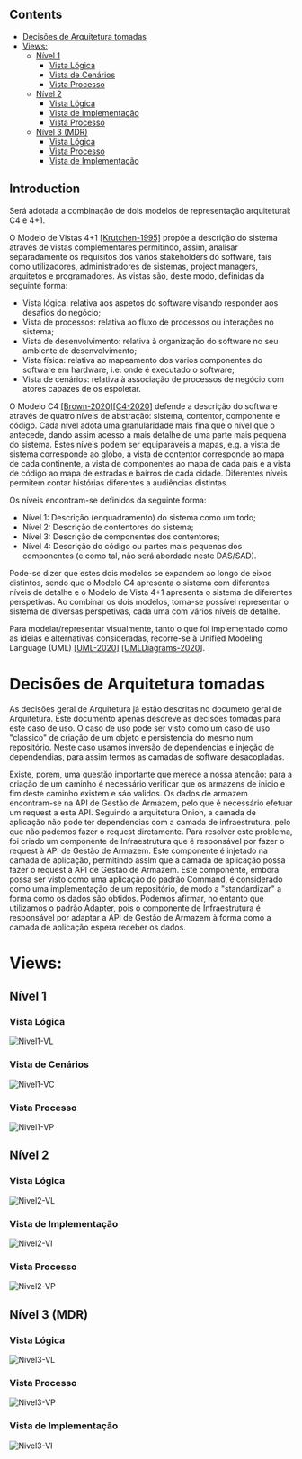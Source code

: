 ### 


## Contents
- [Decisões de Arquitetura tomadas](#decisões-de-arquitetura-tomadas)
- [Views:](#views)
  - [Nível 1](#nível-1)
    - [Vista Lógica](#vista-lógica)
    - [Vista de Cenários](#vista-de-cenários)
    - [Vista Processo](#vista-processo)
  - [Nível 2](#nível-2)
    - [Vista Lógica](#vista-lógica-1)
    - [Vista de Implementação](#vista-de-implementação)
    - [Vista Processo](#vista-processo-1)
  - [Nível 3 (MDR)](#nível-3-mdr)
    - [Vista Lógica](#vista-lógica-2)
    - [Vista Processo](#vista-processo-2)
    - [Vista de Implementação](#vista-de-implementação-1)

## Introduction
Será adotada a combinação de dois modelos de representação arquitetural: C4 e 4+1.

O Modelo de Vistas 4+1 [[Krutchen-1995]](References.md#Kruchten-1995) propõe a descrição do sistema através de vistas complementares permitindo, assim, analisar separadamente os requisitos dos vários stakeholders do software, tais como utilizadores, administradores de sistemas, project managers, arquitetos e programadores. As vistas são, deste modo, definidas da seguinte forma:

- Vista lógica: relativa aos aspetos do software visando responder aos desafios do negócio;
- Vista de processos: relativa ao fluxo de processos ou interações no sistema;
- Vista de desenvolvimento: relativa à organização do software no seu ambiente de desenvolvimento;
- Vista física: relativa ao mapeamento dos vários componentes do software em hardware, i.e. onde é executado o software;
- Vista de cenários: relativa à associação de processos de negócio com atores capazes de os espoletar.

O Modelo C4 [[Brown-2020]](References.md#Brown-2020)[[C4-2020]](References.md#C4-2020) defende a descrição do software através de quatro níveis de abstração: sistema, contentor, componente e código. Cada nível adota uma granularidade mais fina que o nível que o antecede, dando assim acesso a mais detalhe de uma parte mais pequena do sistema. Estes níveis podem ser equiparáveis a mapas, e.g. a vista de sistema corresponde ao globo, a vista de contentor corresponde ao mapa de cada continente, a vista de componentes ao mapa de cada país e a vista de código ao mapa de estradas e bairros de cada cidade.
Diferentes níveis permitem contar histórias diferentes a audiências distintas.

Os níveis encontram-se definidos da seguinte forma:
- Nível 1: Descrição (enquadramento) do sistema como um todo;
- Nível 2: Descrição de contentores do sistema;
- Nível 3: Descrição de componentes dos contentores;
- Nível 4: Descrição do código ou partes mais pequenas dos componentes (e como tal, não será abordado neste DAS/SAD).

Pode-se dizer que estes dois modelos se expandem ao longo de eixos distintos, sendo que o Modelo C4 apresenta o sistema com diferentes níveis de detalhe e o Modelo de Vista 4+1 apresenta o sistema de diferentes perspetivas. Ao combinar os dois modelos, torna-se possível representar o sistema de diversas perspetivas, cada uma com vários níveis de detalhe.

Para modelar/representar visualmente, tanto o que foi implementado como as ideias e alternativas consideradas, recorre-se à Unified Modeling Language (UML) [[UML-2020]](References.md#UML-2020) [[UMLDiagrams-2020]](References.md#UMLDiagrams-2020).


# Decisões de Arquitetura tomadas
As decisões geral de Arquitetura já estão descritas no documeto geral de Arquitetura. Este documento apenas descreve as decisões tomadas para este caso de uso.
O caso de uso pode ser visto como um caso de uso "classico" de criação de um objeto e persistencia do mesmo num repositório. Neste caso usamos inversão de dependencias e injeção de dependendias, para assim termos as camadas de software desacopladas.

Existe, porem, uma questão importante que merece a nossa atenção: para a criação de um caminho é necessário verificar que os armazens de inicio e fim deste caminho existem e sáo validos. Os dados de armazem encontram-se na API de Gestão de Armazem, pelo que é necessário efetuar um request a esta API. Seguindo a arquitetura Onion, a camada de aplicação não pode ter dependencias com a camada de infraestrutura, pelo que não podemos fazer o request diretamente. Para resolver este problema, foi criado um componente de Infraestrutura que é responsável por fazer o request à API de Gestão de Armazem. Este componente é injetado na camada de aplicação, permitindo assim que a camada de aplicação possa fazer o request à API de Gestão de Armazem. Este componente, embora possa ser visto como uma aplicação do padrão Command, é considerado como uma implementação de um repositório, de modo a "standardizar" a forma como os dados são obtidos. Podemos afirmar, no entanto que utilizamos o padrão Adapter, pois o componente de Infraestrutura é responsável por adaptar a API de Gestão de Armazem à forma como a camada de aplicação espera receber os dados.

# Views:

## Nível 1
### Vista Lógica

![Nivel1-VL](N1_VL.svg)

### Vista de Cenários

![Nivel1-VC](N1_VC.svg)

### Vista Processo


![Nivel1-VP](N1_VP.svg)

## Nível 2
### Vista Lógica


![Nivel2-VL](N2_VL.svg)


### Vista de Implementação
![Nivel2-VI](N2_VI.svg)

### Vista Processo
![Nivel2-VP](N2_VP.svg)
 

## Nível 3 (MDR)

### Vista Lógica

![Nivel3-VL](N3_VL.svg)


### Vista Processo

![Nivel3-VP](N3_VP.svg)


### Vista de Implementação
![Nivel3-VI](N3_VI.svg)